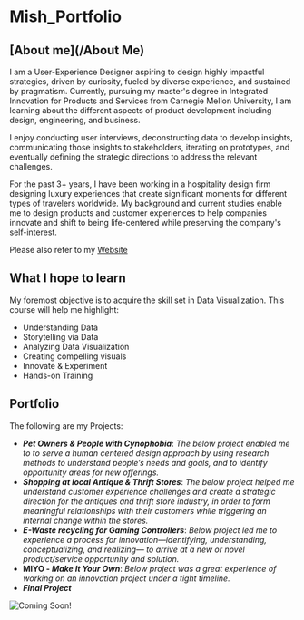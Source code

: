 # Mish_Portfolio
## [About me](/About Me)
I am a User-Experience Designer aspiring to design highly impactful strategies, driven by curiosity, fueled by diverse experience, and sustained by pragmatism. Currently, pursuing my master's degree in Integrated Innovation for Products and Services from Carnegie Mellon University, I am learning about the different aspects of product development including design, engineering, and business.

I enjoy conducting user interviews, deconstructing data to develop insights, communicating those insights to stakeholders, iterating on prototypes, and eventually defining the strategic directions to address the relevant challenges.      

For the past 3+ years, I have been working in a hospitality design firm designing luxury experiences that create significant moments for different types of travelers worldwide. My background and current studies enable me to design products and customer experiences to help companies innovate and shift to being life-centered while preserving the company's self-interest.

Please also refer to my [Website](https://www.misaripatel.com/)

## What I hope to learn

My foremost objective is to acquire the skill set in Data Visualization.  This course will help me highlight:
* Understanding Data
* Storytelling via Data
* Analyzing Data Visualization
* Creating compelling visuals
* Innovate & Experiment
* Hands-on Training
  
## Portfolio
The following are my Projects:
* ***Pet Owners & People with Cynophobia***: _The below project enabled me to to serve a human centered design approach by using research methods to understand people’s needs and goals, and to identify opportunity areas for new offerings._
* ***Shopping at local Antique & Thrift Stores***: _The below project helped me understand customer experience challenges and create a strategic direction for the antiques and thrift store industry, in order to form meaningful relationships with their customers while triggering an internal change within the stores._
* ***E-Waste recycling for Gaming Controllers***: _Below project led me to experience a process for innovation—identifying, understanding, conceptualizing, and realizing— to arrive at a new or novel product/service opportunity and solution._
* **MIYO - _Make It Your Own_**: _Below project was a great experience of  working on an innovation project under a tight timeline._
* ***Final Project***

![Coming Soon!](https://media.giphy.com/media/fUYp0iOzQfC540KCs4/giphy.gif)
